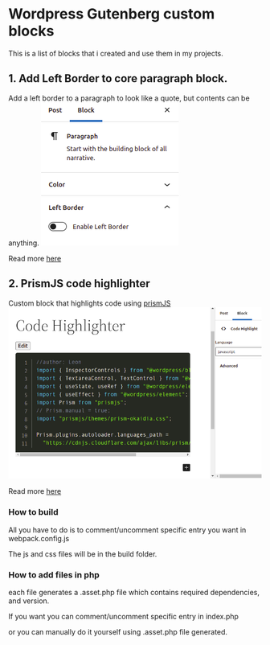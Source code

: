 # Wordpress Gutenberg custom blocks
This is a list of blocks that i created and use them in my projects.

## 1. Add Left Border to core paragraph block.
Add a left border to a paragraph to look like a quote, but contents can be anything.
![Paragraph](images/leftborder.png)

Read more [here](https://leonema.vercel.app/projects/extending-the-wordpress-default-paragraph-block)

## 2. PrismJS code highlighter
Custom block that highlights code using [prismJS](https://prismjs.com/)
![Paragraph](images/prism.png)

Read more [here](https://leonema.vercel.app/projects/wordpress-prismjs-code-highlighter-gutenberg-block)


### How to build
All you have to do is to comment/uncomment specific entry you want in webpack.config.js

The js and css files will be in the build folder.


### How to add files in php
each file generates a .asset.php file which contains required dependencies, and version.

If you want you can comment/uncomment specific entry in index.php

or you can manually do it yourself using .asset.php file generated.